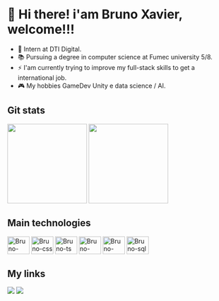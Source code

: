  <h1>👋 Hi there! i'am Bruno Xavier, welcome!!!</h1>

- 🔭 Intern at DTI Digital.
- 📚 Pursuing a degree in computer science at Fumec university 5/8.
- ⚡ I'am currently trying to improve my full-stack skills to get a international job.
- 🎮 My hobbies GameDev Unity e data science / AI.

<div>
  <h2>Git stats</h2>
  <img height="180em" src="https://github-readme-stats.vercel.app/api?username=Bruno9407&show_icons=true&theme=dark&include_all_commits=true"/>
  <img height="180em" src="https://github-readme-stats.vercel.app/api/top-langs/?username=Bruno9407&layout=donut&langs_count=8&theme=dark"/>
</div>
  
<div style="display:inline-block;">
  <h2>Main technologies</h2>
  <div style="margin:auto;">
    <img aling="center" alt="Bruno-html" height="40" width="50" src="https://cdn.jsdelivr.net/gh/devicons/devicon/icons/html5/html5-original-wordmark.svg"/>
    <img aling="center" alt="Bruno-css" height="40" width="50" src="https://cdn.jsdelivr.net/gh/devicons/devicon/icons/css3/css3-original-wordmark.svg"/>
    <img aling="center" alt="Bruno-ts" height="40" width="50"  src="https://cdn.jsdelivr.net/gh/devicons/devicon@latest/icons/typescript/typescript-original.svg" /> 
    <!--<img aling="center" alt="Bruno-Js" height="40" width="50" src="https://cdn.jsdelivr.net/gh/devicons/devicon/icons/javascript/javascript-original.svg"/>-->
    <img aling="center" alt="Bruno-react" height="40" width="50" src="https://cdn.jsdelivr.net/gh/devicons/devicon/icons/react/react-original-wordmark.svg"/>
    <img aling="center" alt="Bruno-node" height="40" width="50" src="https://cdn.jsdelivr.net/gh/devicons/devicon@latest/icons/nodejs/nodejs-original-wordmark.svg" />
    <img aling="center" alt="Bruno-sql" height="40" width="50" src="https://cdn.jsdelivr.net/gh/devicons/devicon@latest/icons/azuresqldatabase/azuresqldatabase-original.svg" />
    <!--<img aling="center" alt="Bruno-react" height="40" width="50" src="https://cdn.jsdelivr.net/gh/devicons/devicon/icons/csharp/csharp-original.svg"/>
    <img aling="center" alt="Bruno-react" height="40" width="50" src="https://cdn.jsdelivr.net/gh/devicons/devicon/icons/unity/unity-original.svg"/>-->
    </div>
</div>

<div>
  <h2>My links</h2>
  <a href="https://www.instagram.com/brunoxavier9407/" target="_blank"><img src="https://img.shields.io/badge/Instagram-E4405F?style=for-the-badge&logo=instagram&logoColor=white" target="_blank"></a>  
  <a href="https://www.linkedin.com/in/bruno-xavier-523618246/" target="_blank"><img src="https://img.shields.io/badge/linkedin-%230077B5.svg?style=for-the-badge&logo=linkedin&logoColor=white"></a>
  <!-- <a href="" target="_blank"><img src="https://img.shields.io/badge/YouTube-FF0000?style=for-the-badge&logo=youtube&logoColor=white" target="_blank"/></a> -->
</div>

<!-- ![Snake animation](https://github.com/Xavier9407/Xavier9407/blob/output/github-contribution-grid-snake.svg) -->

